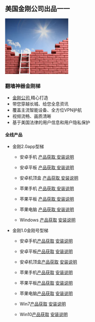 ## 美国金刚公司出品一一

![image](l-w-s-athird.png)

### 翻墙神器金刚梯

- [ 金刚公司 ](https://a2zitpro.github.io/web/金刚公司)精心打造 
- 带您穿越长城、给您全息资讯
- 覆盖主流智能设备、全方位VPN护航
- 视频流畅、画质清晰
- 基于美国法律的用户信息和用户隐私保护

#### 全线产品
- 金刚2.0app型梯
  - 安卓手机   [ 产品获取 ]()[ 安装说明 ]()
  - 安卓平板   [ 产品获取 ]()[ 安装说明 ]()
  - 安卓机顶盒 [ 产品获取 ]()[ 安装说明 ]()

  - 苹果手机 [ 产品获取 ]() [ 安装说明 ]()
  - 苹果平板 [ 产品获取 ]() [ 安装说明 ]()
  - 苹果电脑 [ 产品获取 ]() [ 安装说明 ]()

  - Windows [产品获取]() [安装说明]()

- 金刚1.0金刚号型梯

  - 安卓手机[产品获取]() [安装说明]()
  - 安卓平板[产品获取]() [安装说明]()
  - 安卓机顶盒[产品获取]() [安装说明]()

  - 苹果手机[产品获取]() [安装说明]()
  - 苹果平板[产品获取]() [安装说明]()
  - 苹果电脑[产品获取]() [安装说明]()

  - Win7[产品获取]() [安装说明]()
  - Win10[产品获取]() [安装说明]()

